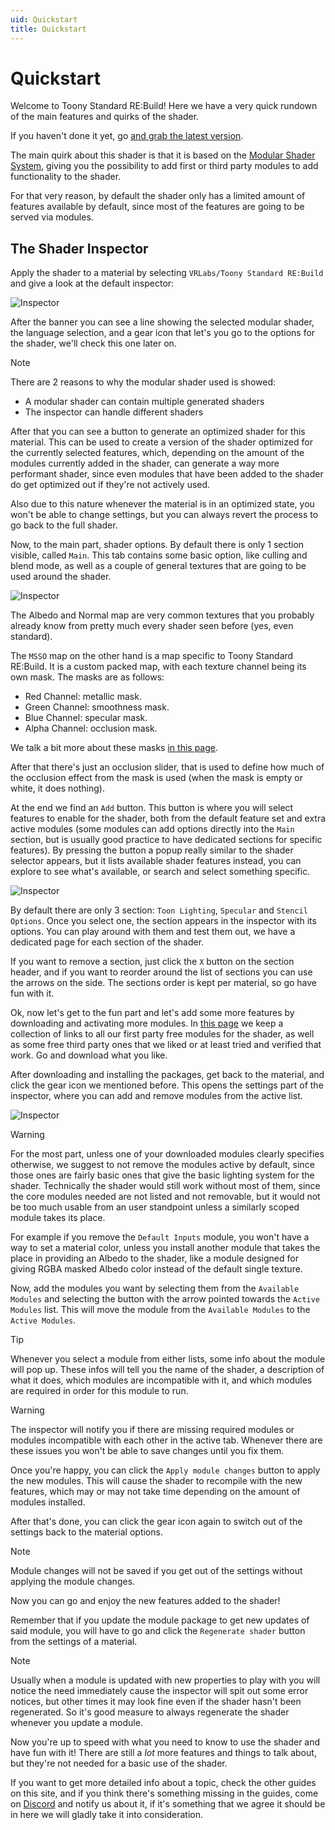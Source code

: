 ```yaml
---
uid: Quickstart
title: Quickstart
---
```


# Quickstart

Welcome to Toony Standard RE:Build! Here we have a very quick rundown of the main features and quirks of the shader.

If you haven't done it yet, go [and grab the latest version](https://github.com/VRLabs/Toony-Standard-Rebuild/releases/latest).

The main quirk about this shader is that it is based on the [Modular Shader System](https://github.com/VRLabs/Modular-Shader-System), giving you the possibility to add first or third party modules to add functionality to the shader.

For that very reason, by default the shader only has a limited amount of features available by default, since most of the features are going to be served via modules.

## The Shader Inspector

Apply the shader to a material by selecting `VRLabs/Toony Standard RE:Build` and give a look at the default inspector:

![Inspector](/images/docs/Quickstart/1.png)

After the banner you can see a line showing the selected modular shader, the language selection, and a gear icon that let's you go to the options for the shader, we'll check this one later on.

> [!NOTE]
> There are 2 reasons to why the modular shader used is showed:
> - A modular shader can contain multiple generated shaders
> - The inspector can handle different shaders

After that you can see a button to generate an optimized shader for this material. This can be used to create a version of the shader optimized for the currently selected features, which, depending on the amount of the modules currently added in the shader, can generate a way more performant shader, since even modules that have been added to the shader do get optimized out if they're not actively used.

Also due to this nature whenever the material is in an optimized state, you won't be able to change settings, but you can always revert the process to go back to the full shader.

Now, to the main part, shader options.
By default there is only 1 section visible, called `Main`.
This tab contains some basic option, like culling and blend mode, as well as a couple of general textures that are going to be used around the shader.

![Inspector](/images/docs/Quickstart/2.png)

The Albedo and Normal map are very common textures that you probably already know from pretty much every shader seen before (yes, even standard).

The `MSSO` map on the other hand is a map specific to Toony Standard RE:Build. It is a custom packed map, with each texture channel being its own mask.
The masks are as follows:
- Red Channel: metallic mask.
- Green Channel: smoothness mask.
- Blue Channel: specular mask.
- Alpha Channel: occlusion mask.

We talk a bit more about these masks [in this page](notyet).

After that there's just an occlusion slider, that is used to define how much of the occlusion effect from the mask is used (when the mask is empty or white, it does nothing).

At the end we find an `Add` button. This button is where you will select features to enable for the shader, both from the default feature set and extra active modules (some modules can add options directly into the `Main` section, but is usually good practice to have dedicated sections for specific features).
By pressing the button a popup really similar to the shader selector appears, but it lists available shader features instead, you can explore to see what's available, or search and select something specific.

![Inspector](/images/docs/Quickstart/3.png)

By default there are only 3 section: `Toon Lighting`, `Specular` and `Stencil Options`.
Once you select one, the section appears in the inspector with its options.
You can play around with them and test them out, we have a dedicated page for each section of the shader.

If you want to remove a section, just click the `X` button on the section header, and if you want to reorder around the list of sections you can use the arrows on the side. The sections order is kept per material, so go have fun with it.

Ok, now let's get to the fun part and let's add some more features by downloading and activating more modules. 
In [this page](notyet) we keep a collection of links to all our first party free modules for the shader, as well as some free third party ones that we liked or at least tried and verified that work. Go and download what you like.

After downloading and installing the packages, get back to the material, and click the gear icon we mentioned before. This opens the settings part of the inspector, where you can add and remove modules from the active list.

![Inspector](/images/docs/Quickstart/4.png)

> [!WARNING]
> For the most part, unless one of your downloaded modules clearly specifies otherwise, we suggest to not remove the modules active by default, since those ones are fairly basic ones that give the basic lighting system for the shader. 
> Technically the shader would still work without most of them, since the core modules needed are not listed and not removable, but it would not be too much usable from an user standpoint unless a similarly scoped module takes its place.
>
> For example if you remove the `Default Inputs` module, you won't have a way to set a material color, unless you install another module that takes the place in providing an Albedo to the shader, like a module designed for giving RGBA masked Albedo color instead of the default single texture.

Now, add the modules you want by selecting them from the `Available Modules` and selecting the button with the arrow pointed towards the `Active Modules` list. 
This will move the module from the `Available Modules` to the `Active Modules`.

> [!TIP]
> Whenever you select a module from either lists, some info about the module will pop up. These infos will tell you the name of the shader, a description of what it does, which modules are incompatible with it, and which modules are required in order for this module to run.

> [!WARNING]
> The inspector will notify you if there are missing required modules or modules incompatible with each other in the active tab. Whenever there are these issues you won't be able to save changes until you fix them.

Once you're happy, you can click the `Apply module changes` button to apply the new modules. This will cause the shader to recompile with the new features, which may or may not take time depending on the amount of modules installed.

After that's done, you can click the gear icon again to switch out of the settings back to the material options.

> [!NOTE]
> Module changes will not be saved if you get out of the settings without applying the module changes.

Now you can go and enjoy the new features added to the shader!

Remember that if you update the module package to get new updates of said module, you will have to go and click the `Regenerate shader` button from the settings of a material.

> [!NOTE]
> Usually when a module is updated with new properties to play with you will notice the need immediately cause the inspector will spit out some error notices, but other times it may look fine even if the shader hasn't been regenerated.
> So it's good measure to always regenerate the shader whenever you update a module.

Now you're up to speed with what you need to know to use the shader and have fun with it! There are still a *lot* more features and things to talk about, but they're not needed for a basic use of the shader. 

If you want to get more detailed info about a topic, check the other guides on this site, and if you think there's something missing in the guides, come on [Discord](https://discord.vrlabs.dev) and notify us about it, if it's something that we agree it should be in here we will gladly take it into consideration.
